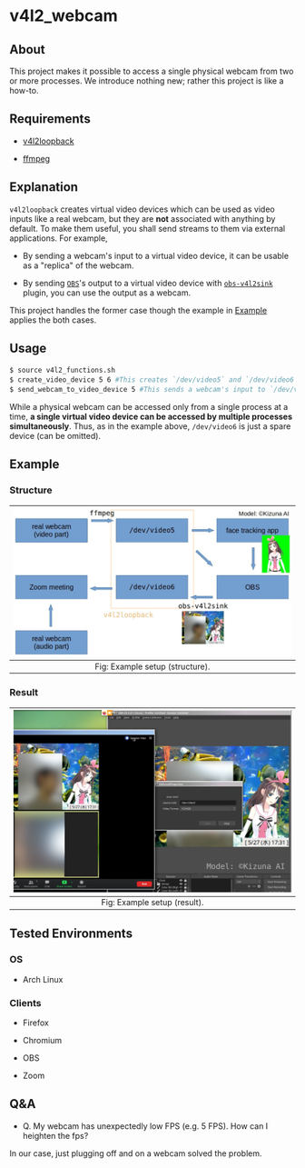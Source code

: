 # v4l2_webcam

## About

This project makes it possible to access a single physical webcam from two or more processes. We introduce nothing new; rather this project is like a how-to.

## Requirements

- [v4l2loopback](https://github.com/umlaeute/v4l2loopback)

- [ffmpeg](https://ffmpeg.org/)

## Explanation

`v4l2loopback` creates virtual video devices which can be used as video inputs like a real webcam, but they are **not** associated with anything by default. To make them useful, you shall send streams to them via external applications. For example,

- By sending a webcam's input to a virtual video device, it can be usable as a "replica" of the webcam.

- By sending [`OBS`](https://obsproject.com/)'s output to a virtual video device with [`obs-v4l2sink`](https://github.com/CatxFish/obs-v4l2sink) plugin, you can use the output as a webcam.

This project handles the former case though the example in [Example](#example) applies the both cases.

## Usage

```bash
$ source v4l2_functions.sh
$ create_video_device 5 6 #This creates `/dev/video5` and `/dev/video6`.
$ send_webcam_to_video_device 5 #This sends a webcam's input to `/dev/video5`.
```

While a physical webcam can be accessed only from a single process at a time, **a single virtual video device can be accessed by multiple processes simultaneously**. Thus, as in the example above, `/dev/video6` is just a spare device (can be omitted).

## Example

### Structure

| ![example_structure](demo/example_structure.jpg) |
|:-:|
| Fig: Example setup (structure). |

### Result

| ![example_result](demo/example.png) |
|:-:|
| Fig: Example setup (result). |

## Tested Environments

### OS

- Arch Linux

### Clients

- Firefox

- Chromium

- OBS

- Zoom

## Q&A

- Q. My webcam has unexpectedly low FPS (e.g. 5 FPS). How can I heighten the fps?

In our case, just plugging off and on a webcam solved the problem.

<!-- vim: set spell: -->

